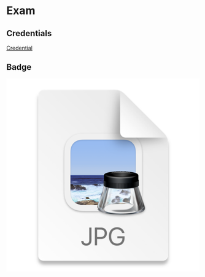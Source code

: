 # Exam
## Credentials
[Credential](https://catalog-education.oracle.com/pls/certview/sharebadge?id=8C53E179CCE780A902CA8CED517A49E7BFB476789A83B5765D635E821E6F6EDE)

## Badge
![badge.png](images/badge.png)
